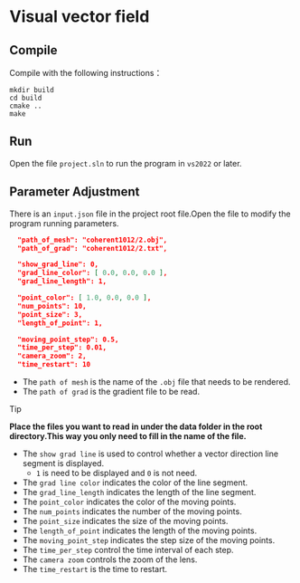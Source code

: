 # Visual vector field

## Compile

Compile with the following instructions：

    mkdir build
    cd build
    cmake ..
    make

## Run

Open the file `project.sln` to run the program in `vs2022` or later.

## Parameter Adjustment

There is an `input.json` file in the project root file.Open the file to modify the program running parameters.

```json
  "path_of_mesh": "coherent1012/2.obj",
  "path_of_grad": "coherent1012/2.txt",

  "show_grad_line": 0,
  "grad_line_color": [ 0.0, 0.0, 0.0 ],
  "grad_line_length": 1,

  "point_color": [ 1.0, 0.0, 0.0 ],
  "num_points": 10,
  "point_size": 3,
  "length_of_point": 1,

  "moving_point_step": 0.5,
  "time_per_step": 0.01,
  "camera_zoom": 2,
  "time_restart": 10
```

- The `path of mesh` is the name of the `.obj` file that needs to be rendered.
- The `path of grad` is the gradient file to be read.

> [!TIP]
>
> **Place the files you want to read in under the data folder in the root directory.This way you only need to fill in the name of the file.**

- The `show grad line` is used to control whether a vector direction line segment is displayed.
  - `1` is need to be displayed and `0` is not need.
- The `grad line color` indicates the color of the line segment.
- The `grad_line_length` indicates the length of the line segment.
- The `point_color` indicates the color of the moving points.
- The `num_points` indicates the number of the moving points.
- The `point_size` indicates the size of the moving points.
- The `length_of_point` indicates the length of the moving points.
- The `moving_point_step` indicates the step size of the moving points.
- The `time_per_step` control the time interval of each step.
- The `camera zoom` controls the zoom of the lens.
- The `time_restart` is the time to restart.

